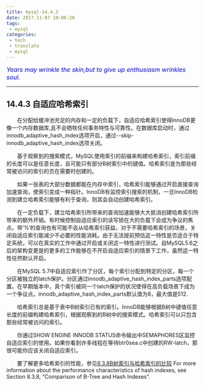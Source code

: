 ```yaml
---
title: mysql-14.4.3
date: 2017-11-07 10:06:20
tags:
 - mysql
categories:
 - tech
 - translate
 - mysql
---
```



<font color='blue' style="font-style:italic" size="3">Years may wrinkle the skin,but to give up enthusiasm wrinkles soul.</font>

------

## 14.4.3 自适应哈希索引

&emsp;&emsp;在分配给缓冲池充足的内存和一定的负载下，自适应哈希索引使得InnoDB更像一个内存数据库,且不会牺牲任何事务特性与可靠性。在数据库启动时，通过innodb_adaptive_hash_index选项开启，通过--skip-innodb_adaptive_hash_index选项关闭。

&emsp;&emsp;基于观察到的搜索模式，MySQL使用索引的前缀来构建哈希索引，索引前缀的长度可以是任意长度，且可能只有部分B树索引中的键值。哈希索引是为那些经常被访问的索引的页在需要时创建的。

&emsp;&emsp;如果一张表的大部分数据都能在内存中索引，哈希索引能够通过开启直接查询加速查询，使索引变成一种指针。InnoDB有监控索引搜索的机制，一旦InnoDB检测到建立哈希索引能够有利于查询，则其会自动创建哈希索引。

&emsp;&emsp;在一定负载下，建立哈希索引所带来的查询加速能够大大抵消创建哈希索引所带来的额外开销。有时候控制自适应索引的读写锁在大的负载下会成为争议的焦点。带‘%’的查询也有可能不会从哈希索引获益，对于不需要哈希索引的场景，关闭自适应索引能减少不必要的性能消耗。由于无法提前预估这一特性是否适合于特定系统，可以在真实的工作中通过开启或关闭这一特性进行测试。自MySQL5.6之后的架构变更是的更多的工作能够在不开启自适应索引的情景下工作，虽然这一特性任然默认开启。

&emsp;&emsp;在MySQL 5.7中自适应索引作了分区，每个索引分配到特定的分区，每一个分区被独立的latch保护。分区通过innodb_adaptive_hash_index_parts选项配置。在早期版本中，真个索引被同一个latch保护的状况使得在高负载场景下成为一个争议点。innodb_adaptive_hash_index_parts默认值为8，最大值是512.

&emsp;&emsp;哈希索引总是基于表中B树索引已有的索引。InnoDB能够根据B树中键值任意长度的前缀构建哈希索引，根据观察到的B树中的搜索模式。哈希索引可以只包含那些经常被访问的索引。


&emsp;&emsp;你通过SHOW ENGINE INNODB STATUS命令输出中SEMAPHORES区监控自适应索引的使用。如果你看到许多线程在等待btr0sea.c中创建的RW-latch，那很可能你应该关闭自适应索引。

&emsp;&emsp;要了解更多哈希索引的性能，参见[8.3.8B树索引与哈希索引的比较]()
For more information about the performance characteristics of hash indexes, see Section 8.3.8, “Comparison of B-Tree and Hash Indexes”.